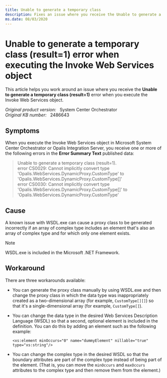 ```yaml
---
title: Unable to generate a temporary class
description: Fixes an issue where you receive the Unable to generate a temporary class (result=1) error when you execute the Invoke Web Services object.
ms.date: 08/03/2020
---
```

# Unable to generate a temporary class (result=1) error when executing the Invoke Web Services object

This article helps you work around an issue where you receive the **Unable to generate a temporary class (result=1)** error when you execute the Invoke Web Services object.

_Original product version:_ &nbsp; System Center Orchestrator  
_Original KB number:_ &nbsp; 2486643

## Symptoms

When you execute the Invoke Web Services object in Microsoft System Center Orchestrator or Opalis Integration Server, you receive one or more of the following errors in the **Error Summary Text** published data:

> Unable to generate a temporary class (result=1).  
> error CS0029: Cannot implicitly convert type 'Opalis.WebServices.DynamicProxy.CustomType' to 'Opalis.WebServices.DynamicProxy.CustomType[]'  
> error CS0030: Cannot implicitly convert type 'Opalis.WebServices.DynamicProxy.CustomType[]' to 'Opalis.WebServices.DynamicProxy.CustomType'

## Cause

A known issue with WSDL.exe can cause a proxy class to be generated incorrectly if an array of complex type includes an element that's also an array of complex type and for which only one element exists.

> [!NOTE]
> WSDL.exe is included in the Microsoft .NET Framework.

## Workaround

There are three workarounds available:

- You can generate the proxy class manually by using WSDL.exe and then change the proxy class in which the data type was inappropriately created as a two-dimensional array (for example, `CustomType[][]`) so that it's a single-dimensional array (for example, `CustomType[]`).

- You can change the data type in the desired Web Services Description Language (WSDL) so that a second, optional element is included in the definition. You can do this by adding an element such as the following example:

    `<xs:element minOccurs="0" name="dummyElement" nillable="true" type="xs:string"/>`

- You can change the complex type in the desired WSDL so that the boundary attributes are part of the complex type instead of being part of the element. (That is, you can move the `minOccurs` and `maxOccurs` attributes to the complex type and then remove them from the element.)
